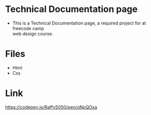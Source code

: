 # Technical Documentation page
- This is a Technical Documentation page, a required project for at freecode camp <br>
web design course.
# Files
- Html
- Css
# Link
https://codepen.io/Raffy5050/pen/oNpQOxa

